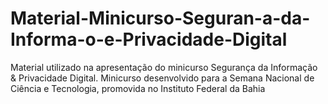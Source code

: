 # Material-Minicurso-Seguran-a-da-Informa-o-e-Privacidade-Digital
Material utilizado na apresentação do minicurso Segurança da Informação &amp; Privacidade Digital. Minicurso desenvolvido para a Semana Nacional de Ciência e Tecnologia, promovida no Instituto Federal da Bahia
